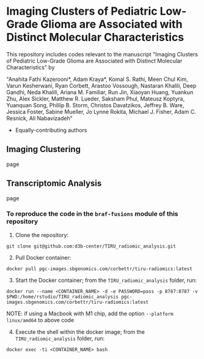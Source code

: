 # Imaging Clusters of Pediatric Low-Grade Glioma are Associated with Distinct Molecular Characteristics

This repository includes codes relevant to the manuscript "Imaging Clusters of Pediatric Low-Grade Glioma are Associated with Distinct Molecular Characteristics" by 

"Anahita Fathi Kazerooni*, Adam Kraya*, Komal S. Rathi, Meen Chul Kim, Varun Kesherwani, Ryan Corbett,  Arastoo Vossough, Nastaran Khalili, Deep Gandhi, Neda Khalili, Ariana M. Familiar, Run Jin, Xiaoyan Huang, Yuankun Zhu, Alex Sickler, Matthew R. Lueder, Saksham Phul, Mateusz Koptyra, Yuanquan Song, Phillip B. Storm, Christos Davatzikos, Jeffrey B. Ware, Jessica Foster, Sabine Mueller, Jo Lynne Rokita, Michael J. Fisher, Adam C. Resnick, Ali Nabavizadeh" 

* Equally-contributing authors

## Imaging Clustering
page

## Transcriptomic Analysis
page

### To reproduce the code in the `braf-fusions` module of this repository

1. Clone the repository:
```
git clone git@github.com:d3b-center/TIRU_radiomic_analysis.git
```

2. Pull Docker container:
```
docker pull pgc-images.sbgenomics.com/corbettr/tiru-radiomics:latest
```

3. Start the Docker container; from the `TIRU_radiomic_analysis` folder, run:
```
docker run --name <CONTAINER_NAME> -d -e PASSWORD=pass -p 8787:8787 -v $PWD:/home/rstudio/TIRU_radiomic_analysis pgc-images.sbgenomics.com/corbettr/tiru-radiomics:latest
```

NOTE: if using a Macbook with M1 chip, add the option `--platform linux/amd64` to above code

4. Execute the shell within the docker image; from the `TIRU_radiomic_analysis` folder, run: 
```
docker exec -ti <CONTAINER_NAME> bash
```
